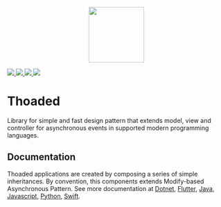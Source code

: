 <p align="center">
 <a href="https://thoaded.walberbeltrame.com/" alt="Site">
  <img src="https://raw.githubusercontent.com/walberbeltrame/thoaded/master/images/thoaded-circle-path.svg?sanitize=true" height="128" />
 </a>
</p>
<p>
 <a href="https://github.com/walberbeltrame/molded/releases" alt="Release notes">
  <img src="https://img.shields.io/github/v/tag/walberbeltrame/thoaded.svg" />
 </a>
 <a href="https://github.com/walberbeltrame/thoaded" alt="Language count">
  <img src="https://img.shields.io/github/languages/count/walberbeltrame/thoaded.svg" />
 </a>
 <a href="http://opensource.org/licenses/MIT" alt="MIT License">
  <img src="https://img.shields.io/github/license/walberbeltrame/thoaded.svg" />
 </a>
 <a href="https://twitter.com/thoaded" alt="Thoaded on Twitter">
  <img src="https://img.shields.io/twitter/follow/thoaded?label=Follow" />
 </a>
</p>

# Thoaded
Library for simple and fast design pattern that extends model, view and controller for asynchronous events in supported modern programming languages.

## Documentation
Thoaded applications are created by composing a series of simple inheritances. By convention, this components extends Modify-based Asynchronous Pattern. See more documentation at [Dotnet](https://walberbeltrame.github.io/thoaded/dotnet/), [Flutter](https://walberbeltrame.github.io/thoaded/flutter/), [Java](https://walberbeltrame.github.io/thoaded/java/), [Javascript](https://walberbeltrame.github.io/thoaded/javascript/), [Python](https://walberbeltrame.github.io/thoaded/python/), [Swift](https://walberbeltrame.github.io/thoaded/swift/).